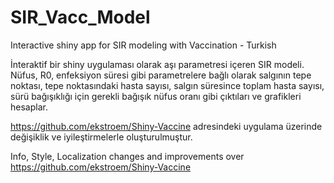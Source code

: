 # SIR_Vacc_Model
Interactive shiny app for SIR modeling with Vaccination - Turkish 


İnteraktif bir shiny uygulaması olarak aşı parametresi içeren SIR modeli. Nüfus, R0, enfeksiyon süresi gibi parametrelere bağlı olarak salgının tepe noktası, tepe noktasındaki hasta sayısı, salgın süresince toplam hasta sayısı, sürü bağışıklığı için gerekli bağışık nüfus oranı gibi çıktıları ve grafikleri hesaplar.

https://github.com/ekstroem/Shiny-Vaccine adresindeki uygulama üzerinde değişiklik ve iyileştirmelerle oluşturulmuştur.

Info, Style, Localization changes and improvements over https://github.com/ekstroem/Shiny-Vaccine
